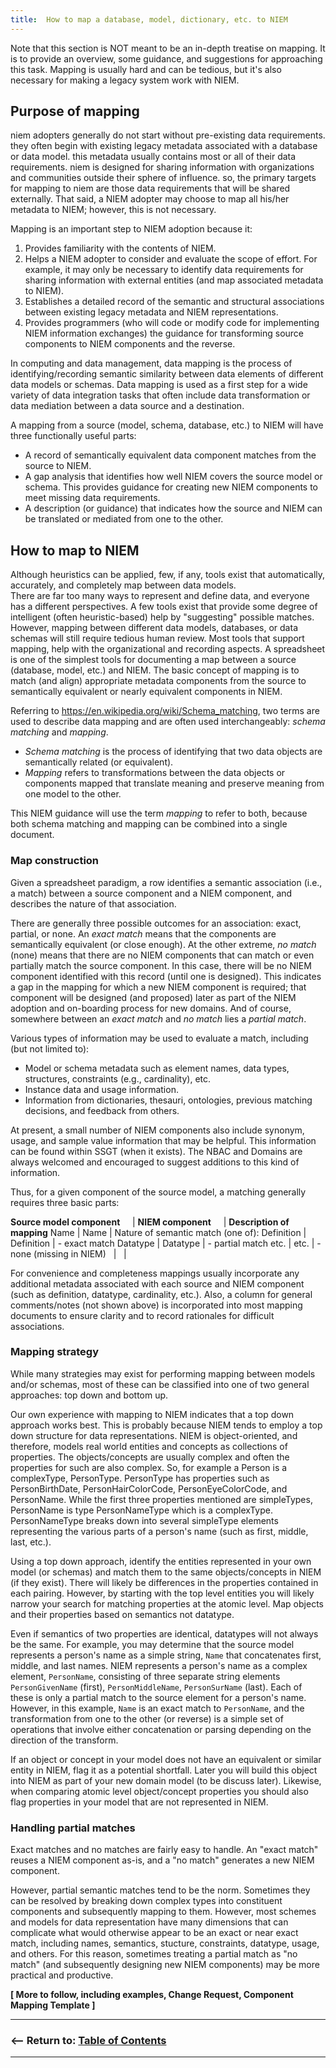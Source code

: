 ```yaml
---
title:  How to map a database, model, dictionary, etc. to NIEM
---
```


Note that this section is NOT meant to be an in-depth treatise on mapping. It is to provide an overview, some guidance, and suggestions for approaching this task. Mapping is usually hard and can be tedious, but it's also necessary for making a legacy system work with NIEM. 


## Purpose of mapping

niem adopters generally do not start without pre-existing data requirements.
they often begin with existing legacy metadata associated with a database or data model.
this metadata usually contains most or all of their data requirements. 
niem is designed for sharing information with organizations and communities outside their sphere of influence.
so, the primary targets for mapping to niem are those data requirements that will be shared externally.
That said, a NIEM adopter may choose to map all his/her metadata to NIEM; however, this is not necessary.

Mapping is an important step to NIEM adoption because it:

1. Provides familiarity with the contents of NIEM.
2. Helps a NIEM adopter to consider and evaluate the scope of effort.
For example, it may only be necessary to identify data requirements for sharing information with external entities (and map associated metadata to NIEM).
3. Establishes a detailed record of the semantic and structural associations between existing legacy metadata and NIEM representations. 
4. Provides programmers (who will code or modify code for implementing NIEM information exchanges) the guidance for transforming source components to NIEM components and the reverse.

In computing and data management, data mapping is the process of identifying/recording semantic similarity between data elements of different data models or schemas.
Data mapping is used as a first step for a wide variety of data integration tasks that often include data transformation or data mediation between a data source and a destination.

A mapping from a source (model, schema, database, etc.) to NIEM will have three functionally useful parts:

- A record of semantically equivalent data component matches from the source to NIEM.
- A gap analysis that identifies how well NIEM covers the source model or schema. This provides guidance for creating new NIEM components to meet missing data requirements. 
- A description (or guidance) that indicates how the source and NIEM can be translated or mediated from one to the other. 


## How to map to NIEM

Although heuristics can be applied, few, if any, tools exist that automatically, accurately, and completely map between data models.  
There are far too many ways to represent and define data, and everyone has a different perspectives.
A few tools exist that provide some degree of intelligent (often heuristic-based) help by "suggesting" possible matches.
However, mapping between different data models, databases, or data schemas will still require tedious human review.
Most tools that support mapping, help with the organizational and recording aspects.
A spreadsheet is one of the simplest tools for documenting a map between a source (database, model, etc.) and NIEM.
The basic concept of mapping is to match (and align) appropriate metadata components from the source to semantically equivalent or nearly equivalent components in NIEM.

Referring to <https://en.wikipedia.org/wiki/Schema_matching>, two terms are used to describe data mapping and are often used interchangeably: *schema matching* and *mapping*.

- *Schema matching* is the process of identifying that two data objects are semantically related (or equivalent). 
- *Mapping* refers to transformations between the data objects or components mapped that translate meaning and preserve meaning from one model to the other.

This NIEM guidance will use the term *mapping* to refer to both, because both schema matching and mapping can be combined into a single document.  


### Map construction

Given a spreadsheet paradigm, a row identifies a semantic association (i.e., a match) between a source component and a NIEM component, and describes the nature of that association.

There are generally three possible outcomes for an association: exact, partial, or none.
An *exact match* means that the components are semantically equivalent (or close enough).
At the other extreme, *no match* (none) means that there are no NIEM components that can match or even partially match the source component.
In this case, there will be no NIEM component identified with this record (until one is designed).
This indicates a gap in the mapping for which a new NIEM component is required; that component will be designed (and proposed) later as part of the NIEM adoption and on-boarding process for new domains.
And of course, somewhere between an *exact match* and *no match* lies a *partial match*.

Various types of information may be used to evaluate a match, including (but not limited to):

- Model or schema metadata such as element names, data types, structures, constraints (e.g., cardinality), etc.
- Instance data and usage information.
- Information from dictionaries, thesauri, ontologies, previous matching decisions, and feedback from others.

At present, a small number of NIEM components also include synonym, usage, and sample value information that may be helpful. This information can be found within SSGT (when it exists). The NBAC and Domains are always welcomed and encouraged to suggest additions to this kind of information.

Thus, for a given component of the source model, a matching generally requires three basic parts:

**Source model component**&nbsp;&nbsp;&nbsp;&nbsp; | **NIEM component**&nbsp;&nbsp;&nbsp;&nbsp; | **Description of mapping**
Name                 | Name         |  Nature of semantic match (one of):
Definition           | Definition   |  - exact match
Datatype             | Datatype     |  - partial match
etc.                 | etc.         |  - none (missing in NIEM)
&nbsp;               | &nbsp;       | &nbsp;

For convenience and completeness mappings usually incorporate any additional metadata associated with each source and NIEM component (such as definition, datatype, cardinality, etc.).
Also, a column for general comments/notes (not shown above) is incorporated into most mapping documents to ensure clarity and to record rationales for difficult associations.


### Mapping strategy

While many strategies may exist for performing mapping between models and/or schemas, most of these can be classified into one of two general approaches: top down and bottom up.

Our own experience with mapping to NIEM indicates that a top down approach works best.
This is probably because NIEM tends to employ a top down structure for data representations.
NIEM is object-oriented, and therefore, models real world entities and concepts as collections of properties. The objects/concepts are usually complex and often the properties for such are also complex. So, for example a Person is a complexType, PersonType.
PersonType has properties such as PersonBirthDate, PersonHairColorCode, PersonEyeColorCode, and PersonName. While the first three properties mentioned are simpleTypes, PersonName is type PersonNameType which is a complexType.
PersonNameType breaks down into several simpleType elements representing the various parts of a person's name (such as first, middle, last, etc.).

Using a top down approach, identify the entities represented in your own model (or schemas) and match them to the same objects/concepts in NIEM (if they exist).
There will likely be differences in the properties contained in each pairing.
However, by starting with the top level entities you will likely narrow your search for matching properties at the atomic level.
Map objects and their properties based on semantics not datatype. 

Even if semantics of two properties are identical, datatypes will not always be the same. For example, you may determine that the source model represents a person's name as a simple string, <code>Name</code> that concatenates first, middle, and last names.
NIEM represents a person's name as a complex element, <code>PersonName</code>, consisting of three separate string elements <code>PersonGivenName</code> (first), <code>PersonMiddleName</code>, <code>PersonSurName</code> (last).
Each of these is only a partial match to the source element for a person's name.
However, in this example, <code>Name</code> is an exact match to <code>PersonName</code>, and the transformation from one to the other (or reverse) is a simple set of operations that involve either concatenation or parsing depending on the direction of the transform.

If an object or concept in your model does not have an equivalent or similar entity in NIEM, flag it as a potential shortfall. Later you will build this object into NIEM as part of your new domain model (to be discuss later). Likewise, when comparing atomic level object/concept properties you should also flag properties in your model that are not represented in NIEM.
 

### Handling partial matches

Exact matches and no matches are fairly easy to handle. 
An "exact match" reuses a NIEM component as-is, and a "no match" generates a new NIEM component. 

However, partial semantic matches tend to be the norm.
Sometimes they can be resolved by breaking down complex types into constituent components and subsequently mapping to them.
However, most schemes and models for data representation have many dimensions that can complicate what would otherwise appear to be an exact or near exact match, including names, semantics, stucture, constraints, datatype, usage, and others.
For this reason, sometimes treating a partial match as "no match" (and subsequently designing new NIEM components) may be more practical and productive.


**[ More to follow, including examples, Change Request, Component Mapping Template ]**

----

### <&mdash;&mdash; Return to:  [Table of Contents](./index.html)

----

